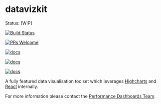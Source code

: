 # datavizkit 

Status: [WIP]


[![Build Status](https://travis-ci.org/govau/datavizkit.svg?branch=master)](https://travis-ci.org/govau/datavizkit)

[![PRs Welcome](https://img.shields.io/badge/PRs-welcome-brightgreen.svg?style=flat-square)](http://makeapullrequest.com) 


[![docs](https://img.shields.io/badge/contibuting-CONTIBUTING.md-blue.svg?style=flat-square)](/CONTRIBUTING.md)

[![docs](https://img.shields.io/badge/roadmap-ROADMAP.md-blue.svg?style=flat-square)](/ROADMAP.md) 

[![docs](https://img.shields.io/badge/examples-EXAMPLES.md-blue.svg?style=flat-square)](https://datavizkit.surge.sh)


A fully featured data visualisation toolset which leverages [Highcharts](http://www.highcharts.com/) and [React](https://facebook.github.io/react/) internally.

For more information please contact the [Performance Dashboards Team](mailto:performance-dashboard@digital.gov.au).

